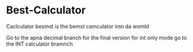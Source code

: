 # Best-Calculator
Caclculator besmst is the bemst camculator imn da womld

Go to the apna decimal branch for the final version
for int only mode go to the INT calculator bramnch
